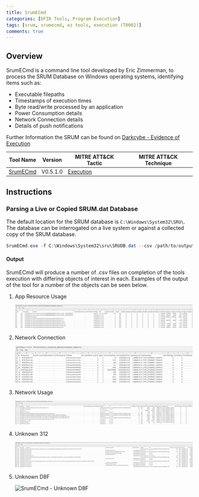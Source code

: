 ```yaml
---
title: SrumECmd
categories: [DFIR Tools, Program Execution]
tags: [srum, srumecmd, ez tools, execution (T0002)]
comments: true
---
```


## Overview

SrumECmd is a command line tool developed by Eric Zimmerman, to process the SRUM Database on Windows operating systems, identifying items such as:

- Executable filepaths
- Timestamps of execution times
- Byte read/write processed by an application
- Power Consumption details
- Network Connection details
- Details of push notifications

Further Information the SRUM can be found on [Darkcybe - Evidence of Execution](https://darkcybe.github.io/posts/DFIR_Evidence_of_Execution/#system-resource-usage-monitor-srum)

| Tool Name | Version | MITRE ATT&CK Tactic | MITRE ATT&CK Technique |
| --------- | ------- | ------------------- | ---------------------- |
| [SrumECmd](https://ericzimmerman.github.io/#!index.md) | V0.5.1.0 | [Execution](https://attack.mitre.org/tactics/TA0002/) |

## Instructions

### Parsing a Live or Copied SRUM.dat Database

The default location for the SRUM database is `C:\Windows\System32\SRU\`. The database can be interrogated on a live system or against a collected copy of the SRUM database.

```powershell
SrumECmd.exe -f C:\Windows\System32\sru\SRUDB.dat --csv /path/to/output
```

#### Output

SrumECmd will produce a number of .csv files on completion of the tools execution with differing objects of interest in each. Examples of the output of the tool for a number of the objects can be seen below.

1. App Resource Usage

    ![SrumECmd - App Resource Usage](/assets/img/posts/DFIR/DFIR_TOOLS/SrumECmd_App_Rsc.png "SrumECmd - App Resource Usage")

2. Network Connection

    ![SrumECmd - Network Connection](/assets/img/posts/DFIR/DFIR_TOOLS/SrumECmd_Net_Conn.png "SrumECmd - Network Connection")

3. Network Usage

    ![SrumECmd - Network Usage](/assets/img/posts/DFIR/DFIR_TOOLS/SrumECmd_Net_Use.png "SrumECmd - Network Usage")

4. Unknown 312

    ![SrumECmd - Unknown 312](/assets/img/posts/DFIR/DFIR_TOOLS/SrumECmd_312.png "SrumECmd - Unknown 312")

5. Unknown D8F

    ![SrumECmd - Unknown D8F](/assets/img/posts/DFIR/DFIR_TOOLS/SrumECmd_ND8F.png "SrumECmd - Unknown D8F")
